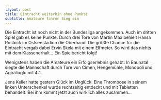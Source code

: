 ```yaml
---
layout: post
title: Eintracht weiterhin ohne Punkte
subtitle: Amateure fahren Sieg ein
---
```


Die Eintracht ist noch nicht in der Bundesliga angekommen. Auch im dritten Spiel gab es keine Punkte. Durch drei Tore von Martin Max behielt Hansa Rostock im Ostseestadion die Oberhand. Die größte Chance für die Eintracht vergab dabei Ervin Skela mit einem Elfmeter. So wird das nichts mit dem Klassenerhalt... Ein Spielbericht folgt!

Wenigstens haben die Amateure ein Erfolgserlebnis gehabt: In Baunatal siegte die Mannschaft durch Tore von Cimen, Hengemühle, Monopoli und Agiralioglu mit 4:1.

Jens Keller hatte gestern Glück im Unglück: Eine Thrombose in seinem linken Unterschenkel wurde rechtzeitig entdeckt und mit Tabletten behandelt. Bei ihm kommt jetzt auch wirklich alles zusammen...
